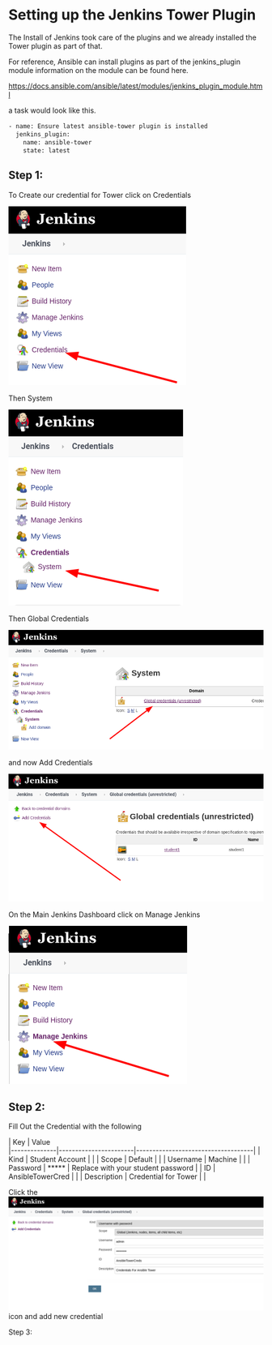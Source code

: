 Setting up the Jenkins Tower Plugin
=========================
The Install of Jenkins took care of the plugins and we already installed the Tower plugin as part of that.

For reference, Ansible can install plugins as part of the jenkins_plugin module information on the module can be found here.

https://docs.ansible.com/ansible/latest/modules/jenkins_plugin_module.html

a task would look like this.

```
- name: Ensure latest ansible-tower plugin is installed
  jenkins_plugin:
    name: ansible-tower
    state: latest
```

Step 1:
-------

To Create our credential for Tower click on Credentials

![Credential](images/credentials.png)

Then System

![Credential-System](images/credentials-system.png)

Then Global Credentials

![Credential-global](images/global_credentials.png)

and now Add Credentials

![Credentials-Add](images/add_credential.png)






On the Main Jenkins Dashboard click on Manage Jenkins

![Credential-Add](images/manage_jenkins.png)

Step 2:
-------

Fill Out the Credential with the following

| Key          | Value           
|--------------|-----------------------|------------------------------------|
| Kind         | Student Account       |                                    |
| Scope        | Default               |                                    |
| Username     | Machine               |                                    |
| Password     | *****                 | Replace with your student password |
| ID           | AnsibleTowerCred      |                                    |
| Description  | Credential for Tower  |                                    |



Click the ![TowerCred](images/tower-credentials.png) icon and add new credential

Step 3:
